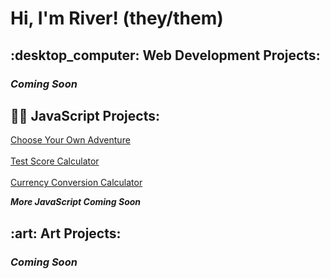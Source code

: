 <h1>Hi, I'm River! (they/them)</h1>

<h2>:desktop_computer: Web Development Projects:</h2>
<h3><i><b>Coming Soon</b></i></h3>

<h2>👨‍💻 JavaScript Projects:</h2>

[Choose Your Own Adventure](https://github.com/riverb-creative/ChooseYourOwnAdventure) 
<br>
<br>
[Test Score Calculator](https://github.com/riverb-creative/TestScoreCalculator)
<br>
<br>
[Currency Conversion Calculator](https://github.com/riverb-creative/CurrencyConversionCalculator)

<p><i><b>More JavaScript Coming Soon</b></i></p>
<h2>:art: Art Projects:</h2>
<h3><i><b>Coming Soon</b></i></h3>


